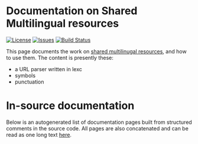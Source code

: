 # Documentation on Shared Multilingual resources

[![License](https://img.shields.io/github/license/giellalt/shared-mul)](https://github.com/giellalt/shared-mul/blob/main/LICENSE)
[![Issues](https://img.shields.io/github/issues/giellalt/shared-mul)](https://github.com/giellalt/shared-mul/issues)
[![Build Status](https://divvun-tc.thetc.se/api/github/v1/repository/giellalt/shared-mul/main/badge.svg)](https://github.com/giellalt/shared-mul/actions)

This page documents the work on [shared multilinugal resources](http://github.com/giellalt/shared-mul), and how to use them. The content is presently these:

- a URL parser written in lexc
- symbols
- punctuation

# In-source documentation

Below is an autogenerated list of documentation pages built from structured comments in the source code. All pages are also concatenated and can be read as one long text [here](shared-mul.md).
